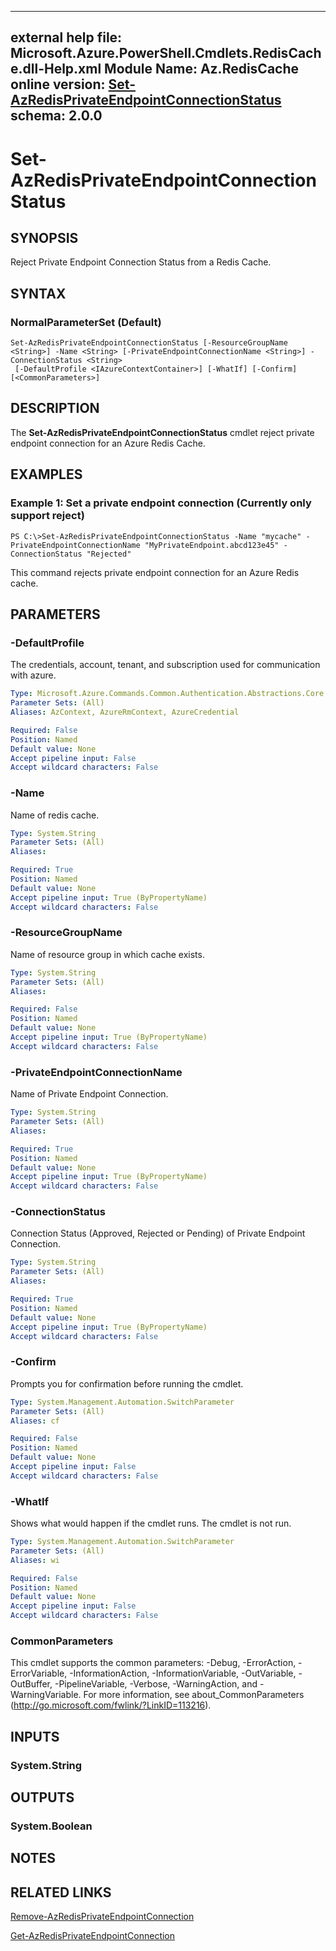 ﻿
---
external help file: Microsoft.Azure.PowerShell.Cmdlets.RedisCache.dll-Help.xml
Module Name: Az.RedisCache
online version: [Set-AzRedisPrivateEndpointConnectionStatus](./Set-AzRedisPrivateEndpointConnectionStatus)
schema: 2.0.0
---

# Set-AzRedisPrivateEndpointConnectionStatus

## SYNOPSIS
Reject Private Endpoint Connection Status from a Redis Cache.

## SYNTAX

### NormalParameterSet (Default)
```
Set-AzRedisPrivateEndpointConnectionStatus [-ResourceGroupName <String>] -Name <String> [-PrivateEndpointConnectionName <String>] -ConnectionStatus <String>
 [-DefaultProfile <IAzureContextContainer>] [-WhatIf] [-Confirm] [<CommonParameters>]
```

## DESCRIPTION
The **Set-AzRedisPrivateEndpointConnectionStatus** cmdlet reject private endpoint connection for an Azure Redis Cache.

## EXAMPLES

### Example 1: Set a private endpoint connection (Currently only support reject)
```
PS C:\>Set-AzRedisPrivateEndpointConnectionStatus -Name "mycache" -PrivateEndpointConnectionName "MyPrivateEndpoint.abcd123e45" -ConnectionStatus "Rejected"
```

This command rejects private endpoint connection for an Azure Redis cache.

## PARAMETERS

### -DefaultProfile
The credentials, account, tenant, and subscription used for communication with azure.

```yaml
Type: Microsoft.Azure.Commands.Common.Authentication.Abstractions.Core.IAzureContextContainer
Parameter Sets: (All)
Aliases: AzContext, AzureRmContext, AzureCredential

Required: False
Position: Named
Default value: None
Accept pipeline input: False
Accept wildcard characters: False
```

### -Name
Name of redis cache.

```yaml
Type: System.String
Parameter Sets: (All)
Aliases:

Required: True
Position: Named
Default value: None
Accept pipeline input: True (ByPropertyName)
Accept wildcard characters: False
```

### -ResourceGroupName
Name of resource group in which cache exists.

```yaml
Type: System.String
Parameter Sets: (All)
Aliases:

Required: False
Position: Named
Default value: None
Accept pipeline input: True (ByPropertyName)
Accept wildcard characters: False
```

### -PrivateEndpointConnectionName
Name of Private Endpoint Connection.

```yaml
Type: System.String
Parameter Sets: (All)
Aliases:

Required: True
Position: Named
Default value: None
Accept pipeline input: True (ByPropertyName)
Accept wildcard characters: False
```

### -ConnectionStatus
Connection Status (Approved, Rejected or Pending) of Private Endpoint Connection.

```yaml
Type: System.String
Parameter Sets: (All)
Aliases:

Required: True
Position: Named
Default value: None
Accept pipeline input: True (ByPropertyName)
Accept wildcard characters: False
```

### -Confirm
Prompts you for confirmation before running the cmdlet.

```yaml
Type: System.Management.Automation.SwitchParameter
Parameter Sets: (All)
Aliases: cf

Required: False
Position: Named
Default value: None
Accept pipeline input: False
Accept wildcard characters: False
```

### -WhatIf
Shows what would happen if the cmdlet runs. The cmdlet is not run.

```yaml
Type: System.Management.Automation.SwitchParameter
Parameter Sets: (All)
Aliases: wi

Required: False
Position: Named
Default value: None
Accept pipeline input: False
Accept wildcard characters: False
```


### CommonParameters
This cmdlet supports the common parameters: -Debug, -ErrorAction, -ErrorVariable, -InformationAction, -InformationVariable, -OutVariable, -OutBuffer, -PipelineVariable, -Verbose, -WarningAction, and -WarningVariable. For more information, see about_CommonParameters (http://go.microsoft.com/fwlink/?LinkID=113216).

## INPUTS

### System.String

## OUTPUTS

### System.Boolean

## NOTES

## RELATED LINKS

[Remove-AzRedisPrivateEndpointConnection](./Remove-AzRedisPrivateEndpointConnection.md)

[Get-AzRedisPrivateEndpointConnection](./Get-AzRedisPrivateEndpointConnection.md)

